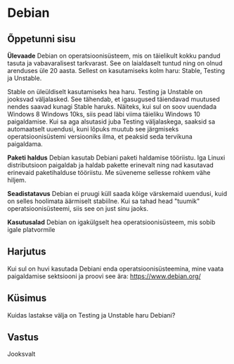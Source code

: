 # Debian

## Õppetunni sisu

<b>Ülevaade</b>
Debian on operatsioonisüsteem, mis on täielikult kokku pandud tasuta ja vabavaralisest tarkvarast. See on laialdaselt tuntud ning on olnud arenduses üle 20 aasta. Sellest on kasutamiseks kolm haru: Stable, Testing ja Unstable.

Stable on üleüldiselt kasutamiseks hea haru. Testing ja Unstable on jooksvad väljalasked. See tähendab, et igasugused täiendavad muutused nendes saavad kunagi Stable haruks. Näiteks, kui sul on soov uuendada Windows 8 Windows 10ks, siis pead läbi viima täieliku Windows 10 paigaldamise. Kui sa aga alsutasid juba Testing väljalaskega, saaksid sa automaatselt uuendusi, kuni lõpuks muutub see järgmiseks operatsioonisüstemi versiooniks ilma, et peaksid seda tervikuna paigaldama.

<b>Paketi haldus</b>
Debian kasutab Debiani paketi haldamise tööriistu. Iga Linuxi distributsioon paigaldab ja haldab pakette erinevalt ning nad kasutavad erinevaid paketihalduse tööriistu. Me süveneme sellesse rohkem vähe hiljem.

<b>Seadistatavus</b>
Debian ei pruugi küll saada kõige värskemaid uuendusi, kuid on selles hoolimata äärmiselt stabiilne. Kui sa tahad head "tuumik" operatsioonisüsteemi, siis see on just sinu jaoks.

<b>Kasutusalad</b>
Debian on igakülgselt hea operatsioonisüsteem, mis sobib igale platvormile


## Harjutus
Kui sul on huvi kasutada Debiani enda operatsioonisüsteemina, mine vaata paigaldamise sektsiooni ja proovi see ära: <a href='https://www.debian.org/'>https://www.debian.org/</a>

## Küsimus

Kuidas lastakse välja on Testing ja Unstable haru Debiani?

## Vastus

Jooksvalt
